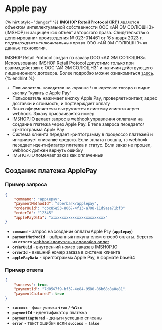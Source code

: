 # Apple pay

{% hint style="danger" %}
**IMSHOP Retail Protocol (IRP)** является объектом интеллектуальной собственности ООО «АЙ ЭМ СОЛЮШНЗ» (IMSHOP) и защищён как объект авторского права. Свидетельство о депонировании произведения № 023-014461 от 16 января 2023 г. подтверждает исключительные права ООО «АЙ ЭМ СОЛЮШНЗ» на данные технологии.

IMSHOP Retail Protocol создан по заказу ООО «АЙ ЭМ СОЛЮШНЗ». Использование IMSHOP Retail Protocol допустимо только при взаимодействии с ООО "АЙ ЭМ СОЛЮШНЗ" и наличии действующего лицензионного договора. Более подробно можно ознакомиться [здесь](../../../api-license.md).
{% endhint %}

* Пользователь находится на корзине / на карточке товара и видит кнопку "купить с Apple Pay"
* Пользователь нажимает кнопку Apple Pay, проверяет контакт, адрес доставки и стоимость, и подтверждает оплату
* Заказ оформляется и выгружается в систему клиента через webhook. Заказу присваивается номер
* IMSHOP.IO делает запрос в webhook управления оплатами на создание платежа через Apple Pay. В теле запроса передается криптограмма Apple Pay
* Система клиента передает криптограмму в процессор платежей и инициирует списание средств. Если оплата прошла, то webhook передает идентификатор платежа и статус. Если заказ не прошел, webhook должен вернуть ошибку
* IMSHOP.IO помечает заказ как оплаченный

## Создание платежа ApplePay

### Пример запроса

```json
{
    "command": "applepay",
    "paymentMethodId": "sberbank/applepay",
    "orderUuid": "cbc85e53-8067-4f13-a708-11d9aea71bf3",
    "orderId": "12345",
    "applePayData": "xxxxxxxxxxxxxxxxxxxxxxxxx"
}
```

* **`command`** - запрос на создание оплаты Apple Pay (**`applepay`**)
* **`paymentMethodId`** - выбранный покупателем способ оплаты. Берется из ответа [webhook получения способов оплат](https://developer.imshop.io/developers/deliveries-and-payments/payments)
* **`orderUuid`** - внутренний номер заказа в IMSHOP.IO
* **`orderId`** - внешний номер заказа в системе клиента
* **`applePayData`** - криптограмма Apple Pay, в формате base64

### Пример ответа

```json
{
    "success": true,
    "paymentId": "7d0567f9-bf37-4e84-9580-86b68b8a0e81",
    "paymentCaptured": true
}
```

* **`success`** - флаг успеха **`true`** / **`false`**
* **`paymentId`** - идентификатор платежа
* **`paymentCaptured`** - деньги успешно списаны
* **`error`** - текст ошибки если **`success`** = **`false`**
